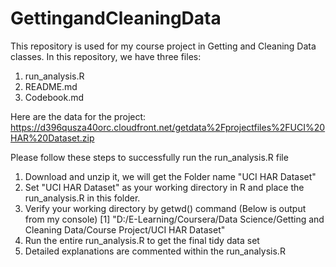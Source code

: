 # GettingandCleaningData
This repository is used for my course project in Getting and Cleaning Data classes.
In this repository, we have three files:
1. run_analysis.R
2. README.md
3. Codebook.md

Here are the data for the project:
https://d396qusza40orc.cloudfront.net/getdata%2Fprojectfiles%2FUCI%20HAR%20Dataset.zip 

Please follow these steps to successfully run the run_analysis.R file

1. Download and unzip it, we will get the Folder name "UCI HAR Dataset"
2. Set "UCI HAR Dataset" as your working directory in R and place the run_analysis.R in this folder.
3. Verify your working directory by getwd() command (Below is output from my console)
	[1] "D:/E-Learning/Coursera/Data Science/Getting and Cleaning Data/Course Project/UCI HAR Dataset"
4. Run the entire run_analysis.R to get the final tidy data set 
5. Detailed explanations are commented within the run_analysis.R
